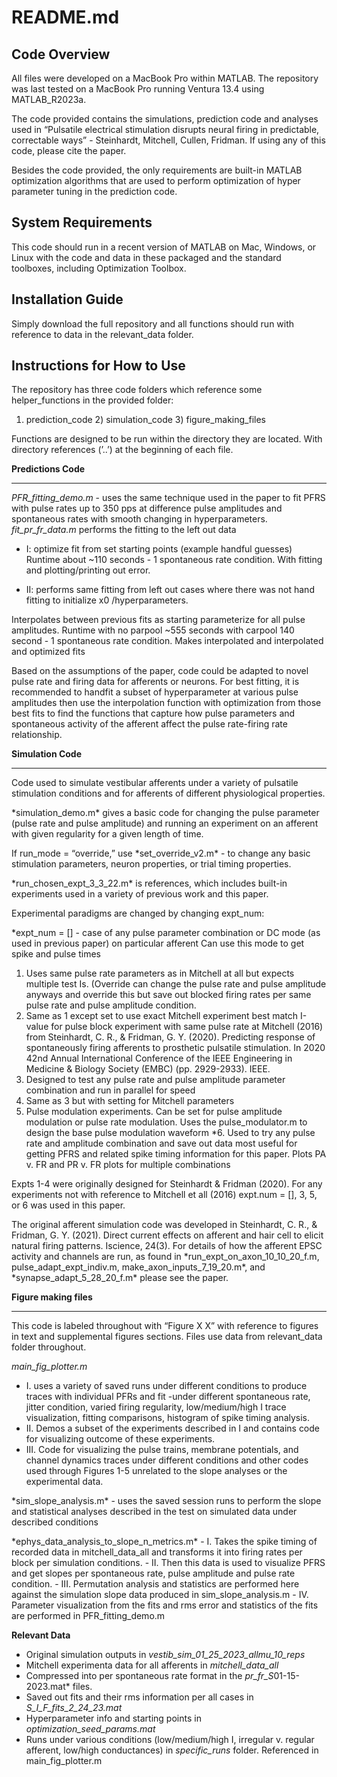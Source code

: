 # README.md

## Code Overview
<p>All files were developed on a MacBook Pro within MATLAB. The repository was last tested on a MacBook Pro running Ventura 13.4 using MATLAB_R2023a. <br>

<p>The code provided contains the simulations, prediction code and analyses used in “Pulsatile electrical stimulation disrupts neural firing in predictable, correctable ways” - Steinhardt, Mitchell, Cullen, Fridman. If using any of this code, please cite the paper.<br>

<p>Besides the code provided, the only requirements are built-in MATLAB optimization algorithms that are used to perform optimization of hyper parameter tuning in the prediction code.<br>

## System Requirements
<p>This code should run in a recent version of MATLAB on Mac, Windows, or Linux with the code and data in these packaged and the standard toolboxes, including Optimization Toolbox.<br>

## Installation Guide
Simply download the full repository and all functions should run with reference to data in the relevant_data folder. 

## Instructions for How to Use
The repository has three code folders which reference some helper_functions in the provided folder:
1) prediction_code 2) simulation_code 3) figure_making_files

<p>Functions are designed to be run within the directory they are located. With directory references (’..’) at the beginning of each file.<br>

**Predictions Code**
***
*PFR_fitting_demo.m* - uses the same technique used in the paper to fit PFRS with pulse rates up to 350 pps at difference pulse amplitudes and spontaneous rates with smooth changing in hyperparameters. *fit_pr_fr_data.m* performs the fitting to the left out data

- I: optimize fit from set starting points (example handful guesses)
Runtime about ~110 seconds - 1 spontaneous rate condition. With fitting and plotting/printing out error. 

- II: performs same fitting from left out cases where there was not hand fitting to initialize x0 /hyperparameters.
<p>Interpolates between previous fits as starting parameterize for all pulse amplitudes. Runtime with no parpool ~555 seconds with carpool 140 second - 1 spontaneous rate condition.
Makes interpolated and interpolated and optimized fits <br>

<p>Based on the assumptions of the paper, code could be adapted to novel pulse rate and firing data for afferents or neurons. For best fitting, it is recommended to handfit a subset of hyperparameter at various pulse amplitudes then use the interpolation function with optimization from those best fits to find the functions that capture how pulse parameters and spontaneous activity of the afferent affect the pulse rate-firing rate relationship.<br>

**Simulation Code**
***
Code used to simulate vestibular afferents under a variety of pulsatile stimulation conditions and for afferents of different physiological properties. 

<p>*simulation_demo.m* gives a basic code for changing the pulse parameter (pulse rate and pulse amplitude) and running an experiment on an afferent with given regularity for a given length of time.<br>

<p>If run_mode = “override,” use *set_override_v2.m* - to change any basic stimulation parameters, neuron properties, or trial timing properties.<br>

<p>*run_chosen_expt_3_3_22.m* is references, which includes built-in experiments used in a variety of previous work and this paper. <br>

<p>Experimental paradigms are changed by changing expt_num: <br>

*expt_num = []  - case of any pulse parameter combination or DC mode (as used in previous paper) on particular afferent
Can use this mode to get spike and pulse times
1. Uses same pulse rate parameters as in Mitchell at all but expects multiple test Is. (Override can change the pulse rate and pulse amplitude anyways and override this but save out blocked firing rates per same pulse rate and pulse amplitude condition.
2. Same as 1 except set to use exact Mitchell experiment best match I-value for pulse block experiment with same pulse rate at Mitchell (2016) from Steinhardt, C. R., & Fridman, G. Y. (2020). Predicting response of spontaneously firing afferents to prosthetic pulsatile stimulation. In 2020 42nd Annual International Conference of the IEEE Engineering in Medicine & Biology Society (EMBC) (pp. 2929-2933). IEEE.
3. Designed to test any pulse rate and pulse amplitude parameter combination and run in parallel for speed
4. Same as 3 but with setting for Mitchell parameters
5. Pulse modulation experiments. Can be set for pulse amplitude modulation or pulse rate modulation. Uses the pulse_modulator.m to design the base pulse modulation waveform
*6. Used to try any pulse rate and amplitude combination and save out data most useful for getting PFRS and related spike timing information for this paper. Plots PA v. FR and PR v. FR plots for multiple combinations

<p>Expts 1-4 were originally designed for Steinhardt & Fridman (2020). For any experiments not with reference to Mitchell et all (2016) expt.num = [], 3, 5, or 6 was used in this paper.<br>

<p>The original afferent simulation code was developed in Steinhardt, C. R., & Fridman, G. Y. (2021). Direct current effects on afferent and hair cell to elicit natural firing patterns. Iscience, 24(3).
For details of how the afferent EPSC activity and channels are run, as found in *run_expt_on_axon_10_10_20_f.m, pulse_adapt_expt_indiv.m, make_axon_inputs_7_19_20.m*, and *synapse_adapt_5_28_20_f.m* please see the paper.<br>

**Figure making files**
***
This code is labeled throughout with “Figure X X” with reference to figures in text and supplemental figures sections. Files use data from relevant_data folder throughout.

*main_fig_plotter.m*  
- I. uses a variety of saved runs under different conditions to produce traces with individual PFRs and fit
-under different spontaneous rate, jitter condition, varied firing regularity, low/medium/high I trace visualization, fitting comparisons, histogram of spike timing analysis.
- II. Demos a subset of the experiments described in I and contains code for visualizing outcome of these experiments.
- III. Code for visualizing the pulse trains, membrane potentials, and channel dynamics traces under different conditions and other codes used through Figures 1-5 unrelated to the slope analyses or the experimental data.

<p>*sim_slope_analysis.m* - uses the saved session runs to perform the slope and statistical analyses described in the test on simulated data under described conditions<br>

<p> 
*ephys_data_analysis_to_slope_n_metrics.m* 
- I. Takes the spike timing of recorded data in mitchell_data_all and transforms it into firing rates per block per simulation conditions. 
- II. Then this data is used to visualize PFRS and get slopes per spontaneous rate, pulse amplitude and pulse rate condition. 
- III. Permutation analysis and statistics are performed here against the simulation slope data produced in sim_slope_analysis.m 
- IV. Parameter visualization from the fits and rms error and statistics of the fits are performed in PFR_fitting_demo.m
<br>
  
**Relevant Data**
- Original simulation outputs in *vestib_sim_01_25_2023_allmu_10_reps*
- Mitchell experimenta data for all afferents in *mitchell_data_all*
- Compressed into per spontaneous rate format in the *pr_fr_S*01-15-2023.mat* files.
- Saved out fits and their rms information per all cases in *S_I_F_fits_2_24_23.mat*
- Hyperparameter info and starting points in *optimization_seed_params.mat*
- Runs under various conditions (low/medium/high I, irregular v. regular afferent, low/high conductances) in *specific_runs* folder. Referenced in main_fig_plotter.m
